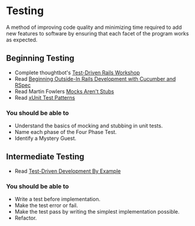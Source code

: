 # Testing

A method of improving code quality and minimizing time required to add new features to software by ensuring that each facet of the program works as expected.

## Beginning Testing

* Complete thoughtbot's [Test-Driven Rails Workshop](https://upcase.com/test-driven-rails)
* Read [Beginning Outside-In Rails Development with Cucumber and RSpec](http://blog.carbonfive.com/2012/02/14/beginning-outside-in-rails-development-with-cucumber-and-rspec/)
* Read Martin Fowlers [Mocks Aren't Stubs](http://martinfowler.com/articles/mocksArentStubs.html)
* Read [xUnit Test Patterns](http://amzn.to/x-test-patterns)

### You should be able to

* Understand the basics of mocking and stubbing in unit tests.
* Name each phase of the Four Phase Test.
* Identify a Mystery Guest.

## Intermediate Testing

* Read [Test-Driven Development By Example](http://amzn.to/test-driven-dev)

### You should be able to

* Write a test before implementation.
* Make the test error or fail.
* Make the test pass by writing the simplest implementation possible.
* Refactor.
